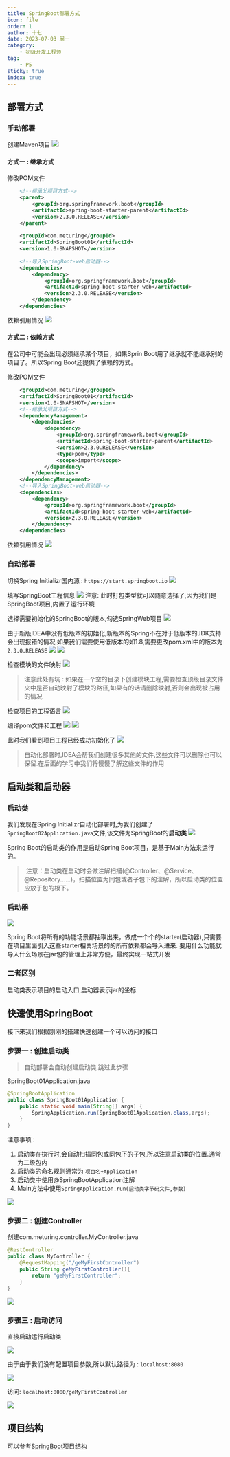 ```yaml
---
title: SpringBoot部署方式
icon: file
order: 1
author: 十七
date: 2023-07-03 周一
category:
	- 初级开发工程师
tag:
	- P5
sticky: true
index: true
---
```



## 部署方式

### 手动部署

创建Maven项目
![](assets/image-20230703151930514.png)

#### 方式一 : 继承方式

修改POM文件
```XML
    <!--继承父项目方式-->
    <parent>
        <groupId>org.springframework.boot</groupId>
        <artifactId>spring-boot-starter-parent</artifactId>
        <version>2.3.0.RELEASE</version>
    </parent>
	    
    <groupId>com.meturing</groupId>
    <artifactId>SpringBoot01</artifactId>
    <version>1.0-SNAPSHOT</version>
	    
	<!--导入SpringBoot-web启动器-->
    <dependencies>
        <dependency>
            <groupId>org.springframework.boot</groupId>
            <artifactId>spring-boot-starter-web</artifactId>
            <version>2.3.0.RELEASE</version>
        </dependency>
    </dependencies>
```

依赖引用情况
![](assets/image-20230703152249768.png)

#### 方式二 : 依赖方式

在公司中可能会出现必须继承某个项目，如果Sprin Boot用了继承就不能继承别的项目了。所以Spring Boot还提供了依赖的方式。

修改POM文件
```XML
    <groupId>com.meturing</groupId>
    <artifactId>SpringBoot01</artifactId>
    <version>1.0-SNAPSHOT</version>
    <!--继承父项目方式-->
    <dependencyManagement>
        <dependencies>
            <dependency>
                <groupId>org.springframework.boot</groupId>
                <artifactId>spring-boot-starter-parent</artifactId>
                <version>2.3.0.RELEASE</version>
                <type>pom</type>
                <scope>import</scope>
            </dependency>
        </dependencies>
    </dependencyManagement>
    <!--导入SpringBoot-web启动器-->
    <dependencies>
        <dependency>
            <groupId>org.springframework.boot</groupId>
            <artifactId>spring-boot-starter-web</artifactId>
            <version>2.3.0.RELEASE</version>
        </dependency>
    </dependencies>
```

依赖引用情况
![](assets/image-20230703153640070.png)

### 自动部署

切换Spring Initializr国内源 : `https://start.springboot.io`
![](assets/image-20230703172009848.png)

填写SpringBoot工程信息
![](assets/image-20230703171949109.png)
注意: 此时打包类型就可以随意选择了,因为我们是SpringBoot项目,内置了运行环境

选择需要初始化的SpringBoot的版本,勾选SpringWeb项目
![](assets/image-20230703172112636.png)

由于新版IDEA中没有低版本的初始化,新版本的Spring不在对于低版本的JDK支持会出现报错的情况,如果我们需要使用低版本的如1.8,需要更改pom.xml中的版本为`2.3.0.RELEASE`
![](assets/image-20230703172351116.png)
![](assets/image-20230703172858922.png)

检查模块的文件映射
![](assets/image-20230703172937505.png)
>注意此处有坑 : 如果在一个空的目录下创建模块工程,需要检查顶级目录文件夹中是否自动映射了模块的路径,如果有的话请删除映射,否则会出现被占用的情况

检查项目的工程语言
![](assets/image-20230703172953639.png)

编译pom文件和工程
![](assets/image-20230703173202530.png)
![](assets/image-20230703173210498.png)

此时我们看到项目工程已经成功初始化了
![](assets/image-20230703173248960.png)

> 自动化部署时,IDEA会帮我们创建很多其他的文件,这些文件可以删除也可以保留.在后面的学习中我们将慢慢了解这些文件的作用


## 启动类和启动器

### 启动类

我们发现在Spring Initializr自动化部署时,为我们创建了`SpringBoot02Application.java`文件,该文件为SpringBoot的**启动类**
![](assets/image-20230703173612964.png)

Spring Boot的启动类的作用是启动Spring Boot项目，是基于Main方法来运行的。

> 注意：启动类在启动时会做注解扫描(@Controller、@Service、@Repository......)，扫描位置为同包或者子包下的注解，所以启动类的位置应放于包的根下。

### 启动器

![](assets/image-20230703174131939.png)

Spring Boot将所有的功能场景都抽取出来，做成一个个的starter(启动器),只需要在项目里面引入这些starter相关场景的的所有依赖都会导入进来. 要用什么功能就导入什么场景在jar包的管理上非常方便，最终实现一站式开发

### 二者区别

启动类表示项目的启动入口,启动器表示jar的坐标

## 快速使用SpringBoot

接下来我们根据刚刚的搭建快速创建一个可以访问的接口

### 步骤一 : 创建启动类

> 自动部署会自动创建启动类,跳过此步骤

SpringBoot01Application.java
```Java
@SpringBootApplication
public class SpringBoot01Application {
    public static void main(String[] args) {
        SpringApplication.run(SpringBoot01Application.class,args);
    }
}
```

注意事项 : 
1. 启动类在执行时,会自动扫描同包或同包下的子包,所以注意启动类的位置.通常为二级包内
2. 启动类的命名规则通常为 `项目名+Application`
3. 启动类中使用@SpringBootApplication注解
4. Main方法中使用`SpringApplication.run(启动类字节码文件,参数)`

![](assets/image-20230704091325104.png)

### 步骤二 : 创建Controller

创建com.meturing.controller.MyController.java
```java
@RestController
public class MyController {
    @RequestMapping("/geMyFirstController")
    public String geMyFirstController(){
        return "geMyFirstController";
    }
}
```

![](assets/image-20230704091701086.png)

### 步骤三 : 启动访问

直接启动运行启动类

![](assets/image-20230704091856261.png)

由于由于我们没有配置项目参数,所以默认路径为 : `localhost:8080`

![](assets/image-20230704092006528.png)

访问: `localhost:8080/geMyFirstController`

![](assets/image-20230704092031812.png)

## 项目结构

可以参考[SpringBoot项目结构](../04_SpringBoot项目配置与结构/SpringBoot项目配置与结构.md#SpringBoot项目结构)